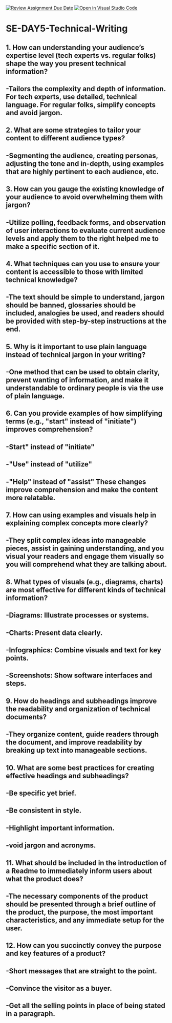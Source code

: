 [![Review Assignment Due Date](https://classroom.github.com/assets/deadline-readme-button-22041afd0340ce965d47ae6ef1cefeee28c7c493a6346c4f15d667ab976d596c.svg)](https://classroom.github.com/a/zsAR-pyY)
[![Open in Visual Studio Code](https://classroom.github.com/assets/open-in-vscode-2e0aaae1b6195c2367325f4f02e2d04e9abb55f0b24a779b69b11b9e10269abc.svg)](https://classroom.github.com/online_ide?assignment_repo_id=18472925&assignment_repo_type=AssignmentRepo)
# SE-DAY5-Technical-Writing
## 1. How can understanding your audience’s expertise level (tech experts vs. regular folks) shape the way you present technical information?
## -Tailors the complexity and depth of information. For tech experts, use detailed, technical language. For regular folks, simplify concepts and avoid jargon.

## 2. What are some strategies to tailor your content to different audience types?
## -Segmenting the audience, creating personas, adjusting the tone and in-depth, using examples that are highly pertinent to each audience, etc.

## 3. How can you gauge the existing knowledge of your audience to avoid overwhelming them with jargon?
## -Utilize polling, feedback forms, and observation of user interactions to evaluate current audience levels and apply them to the right helped me to make a specific section of it.

## 4. What techniques can you use to ensure your content is accessible to those with limited technical knowledge?
## -The text should be simple to understand, jargon should be banned, glossaries should be included, analogies be used, and readers should be provided with step-by-step instructions at the end.

## 5. Why is it important to use plain language instead of technical jargon in your writing?
## -One method that can be used to obtain clarity, prevent wanting of information, and make it understandable to ordinary people is via the use of plain language.

## 6. Can you provide examples of how simplifying terms (e.g., "start" instead of "initiate") improves comprehension?
## -Start" instead of "initiate"
## -"Use" instead of "utilize"
## -"Help" instead of "assist" These changes improve comprehension and make the content more relatable.

## 7. How can using examples and visuals help in explaining complex concepts more clearly?
## -They split complex ideas into manageable pieces, assist in gaining understanding, and you visual your readers and engage them visually so you will comprehend what they are talking about.

## 8. What types of visuals (e.g., diagrams, charts) are most effective for different kinds of technical information?
## -Diagrams: Illustrate processes or systems.
## -Charts: Present data clearly.
## -Infographics: Combine visuals and text for key points.
## -Screenshots: Show software interfaces and steps.

## 9. How do headings and subheadings improve the readability and organization of technical documents?
## -They organize content, guide readers through the document, and improve readability by breaking up text into manageable sections.

## 10. What are some best practices for creating effective headings and subheadings?
## -Be specific yet brief. 
## -Be consistent in style.
## -Highlight important information. 
## -void jargon and acronyms.

## 11. What should be included in the introduction of a Readme to immediately inform users about what the product does?
## -The necessary components of the product should be presented through a brief outline of the product, the purpose, the most important characteristics, and any immediate setup for the user.

## 12. How can you succinctly convey the purpose and key features of a product?
## -Short messages that are straight to the point.
## -Convince the visitor as a buyer. 
## -Get all the selling points in place of being stated in a paragraph.
